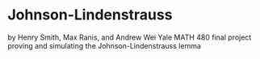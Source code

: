 # Johnson-Lindenstrauss
by Henry Smith, Max Ranis, and Andrew Wei
Yale MATH 480 final project proving and simulating the Johnson-Lindenstrauss lemma
